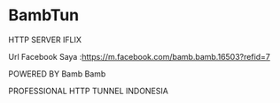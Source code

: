 # BambTun
HTTP SERVER IFLIX

Url Facebook Saya :https://m.facebook.com/bamb.bamb.16503?refid=7

POWERED BY Bamb Bamb

PROFESSIONAL HTTP TUNNEL INDONESIA
